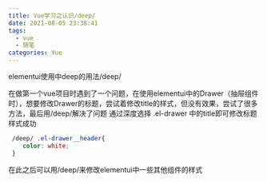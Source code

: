 ```yaml
---
title: Vue学习之认识/deep/
date: 2021-08-05 23:38:41
tags:
  - vue
  - 随笔
categories: Vue
---
```


elementui使用中deep的用法/deep/

在做第一个vue项目时遇到了一个问题，在使用elementui中的Drawer（抽屉组件时），想要修改Drawer的标题，尝试着修改title的样式，但没有效果，尝试了很多方法，最后用/deep/解决了问题
通过深度选择 .el-drawer 中的title即可修改标题样式成功

```css
 /deep/ .el-drawer__header{
    color: white;
 }
```

在此之后可以用/deep/来修改elementui中一些其他组件的样式